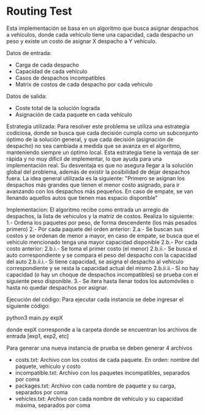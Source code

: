# Routing Test
Esta implementación se basa en un algoritmo que busca asignar despachos a vehículos, donde cada vehículo tiene una capacidad, cada despacho un peso y existe un costo de asignar X despacho a Y vehículo.

Datos de entrada:
* Carga de cada despacho
* Capacidad de cada vehículo
* Casos de despachos incompatibles
* Matrix de costos de cada despacho por cada vehiculo

Datos de salida:
* Coste total de la solución lograda
* Asignación de cada paquete en cada vehículo

Estrategia utilizada:
Para resolver este problema se utiliza una estrategia codiciosa, donde se busca que cada decisión cumpla como un subconjunto óptimo de la solución general, y que cada decisión (asignación de despacho) no sea cambiada a medida que se avanza en el algoritmo, manteniendo siempre un óptimo local. 
Esta estrategia tiene la ventaja de ser rápida y no muy dificil de implementar, lo que ayuda para una implementación real.
Su desventaja es que no asegura llegar a la solución global del problema, además de existir la posibilidad de dejar despachos fuera.
La idea general utilizada es la siguiente: "Primero se asignan los despachos más grandes que tienen el menor costo asignado, para ir avanzando con los despachos más pequeños. En caso de empate, se van llenando aquellos autos que tienen mas espacio disponible"

Implementacion:
El algoritmo recibe como entrada un arreglo de despachos, la lista de vehiculos y la matriz de costos. Realiza lo siguiente:
1.- Ordena los paquetes por peso, de forma descendente (los más pesados primero)
2.- Por cada paquete del orden anterior:
2.a.- Se buscan sus costos y se ordenan de menor a mayor, en caso de empate, se busca que el vehiculo mencionado tenga una mayor capacidad disponible
2.b.- Por cada costo anterior:
2.b.i.- Se toma el primer costo (el menor)
2.b.ii.- Se busca el auto correspondiente y se compara el peso del despacho con la capacidad del auto
2.b.ii.i.- Si tiene capacidad, se asigna el despacho al vehículo correspondiente y se resta la capacidad actual del mismo
2.b.ii.ii.- Si no hay capacidad (o hay un choque de despachos incompatibles) se prueba con el siguiente peso disponible.
3.- Se itera hasta llenar todos los automóviles o hasta no quedar despachos por asignar.

Ejecución del código:
Para ejecutar cada instancia se debe ingresar el siguiente código:

python3 main.py expX

donde expX corresponde a la carpeta donde se encuentran los archivos de entrada [exp1, exp2, etc]

Para generar una nueva instancia de prueba se deben generar 4 archivos
* costs.txt: Archivo con los costos de cada paquete. En orden: nombre del paquete, vehículo y costo
* incompatible.txt: Archivo con los paquetes incompatibles, separados por coma
* packages.txt: Archivo con cada nombre de paquete y su carga, separados por coma
* vehicles.txt: Archivo con cada nombre de vehículo y su capacidad máxima, separados por coma